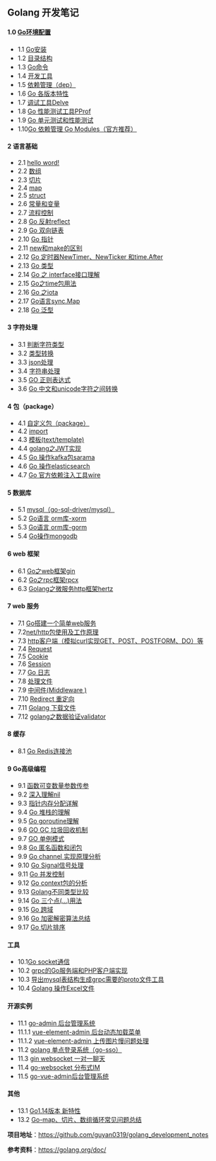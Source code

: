 ##    Golang 开发笔记



####    1.0 [**Go环境配置**](/zh/1.0.md)

- 1.1 [Go安装](/zh/1.1.md)
- 1.2 [目录结构](/zh/1.2.md)
- 1.3 [Go命令](/zh/1.3.md)
- 1.4 [开发工具](/zh/1.4.md)
- 1.5 [依赖管理（dep）](/zh/1.5.md)
- 1.6 [Go 各版本特性](/zh/1.6.md)
- 1.7 [调试工具Delve](/zh/1.7.md)
- 1.8  [Go 性能测试工具PProf](/zh/1.8.md)
- 1.9  [Go  单元测试和性能测试](/zh/1.9.md)
- 1.10[Go 依赖管理 Go Modules（官方推荐）](/zh/1.10.md)

#### 2 语言基础

- 2.1 [hello word!](/zh/2.1.md)
- 2.2 [数组](/zh/2.2.md)
- 2.3 [切片](/zh/2.3.md)
- 2.4 [map](/zh/2.4.md)
- 2.5 [struct](/zh/2.5.md)
- 2.6 [常量和变量](/zh/2.6.md)
- 2.7 [流程控制](/zh/2.7.md)
- 2.8 [Go 反射reflect](/zh/2.8.md)
- 2.9 [Go 双向链表](/zh/2.9.md)
- 2.10 [Go 指针](/zh/2.10.md)
- 2.11 [new和make的区别](/zh/2.11.md)
- 2.12 [Go 定时器NewTimer、NewTicker 和time.After](/zh/2.12.md)
- 2.13 [Go 类型](/zh/2.13.md)
- 2.14 [Go 之 interface接口理解](/zh/2.14.md)
- 2.15 [Go之time包用法](/zh/2.15.md)
- 2.16 [Go 之iota](/zh/2.16.md)
- 2.17 [Go语言sync.Map](/zh/2.17.md)
- 2.18 [Go 泛型](/zh/2.18.md)

#### 3  字符处理

- 3.1 [判断字符类型](/zh/3.1.md)
- 3.2 [类型转换](/zh/3.2.md)
- 3.3 [json处理](/zh/3.3.md)
- 3.4 [字符串处理](/zh/3.4.md)
- 3.5 [GO 正则表达式](/zh/3.5.md)
- 3.6 [Go 中文和unicode字符之间转换](/zh/3.6.md)

#### 4 包（package）

- 4.1 [自定义包（package）](/zh/4.1.md)
- 4.2  [import](/zh/4.2.md)
- 4.3 [模板(text/template)](/zh/4.3.md)
- 4.4 [ golang之JWT实现](/zh/4.4.md)
- 4.5 [ Go 操作kafka包sarama ](/zh/4.5.md)
- 4.6 [ Go 操作elasticsearch ](/zh/4.6.md)
- 4.7 [ Go 官方依赖注入工具wire](/zh/4.7.md)


#### 5 数据库

- 5.1 [mysql（go-sql-driver/mysql）](/zh/5.1.md)
- 5.2 [Go语言 orm库-xorm](/zh/5.2.md)
- 5.3 [Go语言 orm库-gorm](/zh/5.3.md)
- 5.4 [Go操作mongodb](/zh/5.4.md)

#### 6  web 框架

- 6.1 [Go之web框架gin](/zh/6.1.md)
- 6.2 [Go之rpc框架rpcx](/zh/6.2.md)
- 6.3 [Golang之微服务http框架hertz](/zh/6.3.md)

#### 7  web 服务

- 7.1 [Go搭建一个简单web服务](/zh/7.1.md)
- 7.2[net/http包使用及工作原理](/zh/7.2.md)
- 7.3 [http客户端（模拟curl实现GET、POST、POSTFORM、DO）等](/zh/7.3.md)
- 7.4 [Request](/zh/7.4.md)
- 7.5 [Cookie](/zh/7.5.md)
- 7.6 [Session](/zh/7.6.md)
- 7.7 [Go 日志 ](/zh/7.7.md)
- 7.8  [处理文件](/zh/7.8.md)
- 7.9 [中间件(Middleware )](/zh/7.9.md)
- 7.10 [Redirect 重定向](/zh/7.10.md)
- 7.11 [Golang 下载文件](/zh/7.11.md)
- 7.12 [golang之数据验证validator](/zh/7.12.md)

#### 8  缓存

- 8.1 [Go Redis连接池](/zh/8.1.md)

#### 9  Go高级编程

- 9.1 [函数可变数量参数传参](/zh/9.1.md)
- 9.2 [深入理解nil](/zh/9.2.md)
- 9.3 [指针内存分配详解](/zh/9.3.md)
- 9.4 [Go 堆栈的理解](/zh/9.4.md)
- 9.5 [Go  goroutine理解](/zh/9.5.md)
- 9.6 [GO GC 垃圾回收机制](/zh/9.6.md)
- 9.7 [GO 单例模式](/zh/9.7.md)
- 9.8 [Go 匿名函数和闭包](/zh/9.8.md)
- 9.9 [Go  channel 实现原理分析](/zh/9.9.md)
- 9.10 [Go Signal信号处理](/zh/9.10.md)
- 9.11 [Go 并发控制](/zh/9.11.md)
- 9.12 [Go context包的分析](/zh/9.12.md)
- 9.13 [Golang不同类型比较](/zh/9.13.md)
- 9.14 [Go 三个点(...)用法](/zh/9.14.md)
- 9.15 [Go  跨域](/zh/9.15.md)
- 9.16 [Go 加密解密算法总结 ](/zh/9.16.md)
- 9.17 [Go 切片排序](/zh/9.17.md)

#### 工具

- 10.1[Go socket通信](/zh/10.1.md)
- 10.2  [grpc的Go服务端和PHP客户端实现](/zh/10.2.md)
- 10.3  [导出mysql表结构生成grpc需要的proto文件工具](/zh/10.3.md)
- 10.4 [Golang 操作Excel文件](/zh/10.4.md)

#### 开源实例

- 11.1 [go-admin 后台管理系统](https://github.com/guyan0319/go-admin)
- 11.1.1 [ vue-element-admin 后台动态加载菜单](/zh/11.1.1.md)
- 11.1.2 [vue-element-admin 上传图片慢问题处理](/zh/11.1.2.md)
- 11.2 [golang 单点登录系统（go-sso）](https://github.com/guyan0319/go-sso)
- 11.3 [gin websocket 一对一聊天](/zh/11.3.md)
- 11.4 [go-websocket 分布式IM](https://github.com/guyan0319/go-websocket)
- 11.5 [go-vue-admin后台管理系统](https://github.com/guyan0319/go-vue-admin)

#### **其他**

- 13.1 [Go1.14版本 新特性](/zh/13.1.md)
- 13.2 [Go-map、切片、数组循环常见问题总结](/zh/13.2.md)

**项目地址**：https://github.com/guyan0319/golang_development_notes

**参考资料**：https://golang.org/doc/
